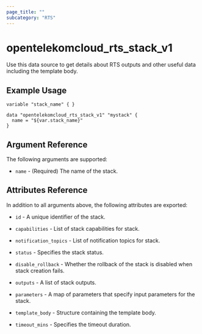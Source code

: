 ```yaml
---
page_title: ""
subcategory: "RTS"
---
```


# opentelekomcloud_rts_stack_v1

Use this data source to get details about RTS outputs and other useful data including the template body.

## Example Usage

```hcl
variable "stack_name" { }

data "opentelekomcloud_rts_stack_v1" "mystack" {
  name = "${var.stack_name}"  
}
```

## Argument Reference

The following arguments are supported:

* `name` - (Required) The name of the stack.

## Attributes Reference

In addition to all arguments above, the following attributes are exported:

* `id` - A unique identifier of the stack.

* `capabilities` - List of stack capabilities for stack.

* `notification_topics` - List of notification topics for stack.

* `status` - Specifies the stack status.

* `disable_rollback` - Whether the rollback of the stack is disabled when stack creation fails.

* `outputs` - A list of stack outputs.

* `parameters` - A map of parameters that specify input parameters for the stack.

* `template_body` - Structure containing the template body.

* `timeout_mins` - Specifies the timeout duration.

